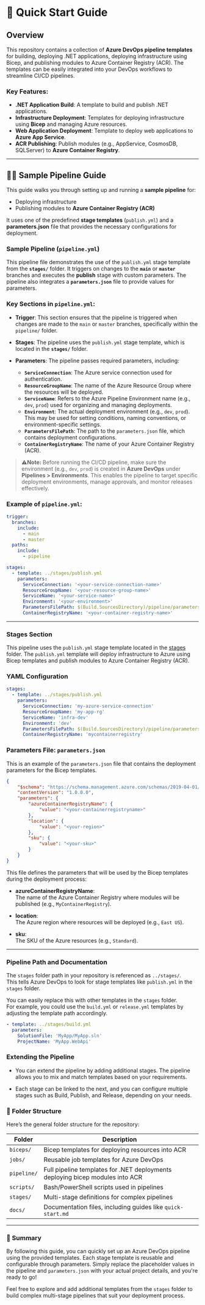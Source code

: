 # 🚀 Quick Start Guide

## Overview

This repository contains a collection of **Azure DevOps pipeline templates** for building, deploying .NET applications, deploying infrastructure using Bicep, and publishing modules to Azure Container Registry (ACR). The templates can be easily integrated into your DevOps workflows to streamline CI/CD pipelines.

### Key Features:
- **.NET Application Build**: A template to build and publish .NET applications.
- **Infrastructure Deployment**: Templates for deploying infrastructure using **Bicep** and managing Azure resources.
- **Web Application Deployment**: Template to deploy web applications to **Azure App Service**.
- **ACR Publishing**: Publish modules (e.g., AppService, CosmosDB, SQLServer) to **Azure Container Registry**.

---

## 🧑‍💻 Sample Pipeline Guide

This guide walks you through setting up and running a **sample pipeline** for:

- Deploying infrastructure
- Publishing modules to **Azure Container Registry (ACR)**

It uses one of the predefined **stage templates** (`publish.yml`) and a **parameters.json** file that provides the necessary configurations for deployment.

### Sample Pipeline (`pipeline.yml`)

This pipeline file demonstrates the use of the `publish.yml` stage template from the **`stages/`** folder. It triggers on changes to the **`main`** or **`master`** branches and executes the **publish** stage with custom parameters. The pipeline also integrates a **`parameters.json`** file to provide values for parameters.

### Key Sections in `pipeline.yml`:

- **Trigger**: This section ensures that the pipeline is triggered when changes are made to the `main` or `master` branches, specifically within the `pipeline/` folder.

- **Stages**: The pipeline uses the `publish.yml` stage template, which is located in the **`stages/`** folder.

- **Parameters**: The pipeline passes required parameters, including:
  - **`ServiceConnection`**: The Azure service connection used for authentication.
  - **`ResourceGroupName`**: The name of the Azure Resource Group where the resources will be deployed.
  - **`ServiceName`**: Refers to the Azure Pipeline Environment name (e.g., `dev`, `prod`) used for organizing and managing deployments.
  - **`Environment`**: The actual deployment environment (e.g., `dev`, `prod`). This may be used for setting conditions, naming conventions, or environment-specific settings.
  - **`ParametersFilePath`**: The path to the `parameters.json` file, which contains deployment configurations.
  - **`ContainerRegistryName`**: The name of your Azure Container Registry (ACR).

> ⚠️**Note:** Before running the CI/CD pipeline, make sure the environment (e.g., `dev`, `prod`) is created in **Azure DevOps** under **Pipelines > Environments**. This enables the pipeline to target specific deployment environments, manage approvals, and monitor releases effectively.


### Example of `pipeline.yml`:

```yaml
trigger:
  branches:
    include:
      - main
      - master
  paths:
    include:
      - pipeline

stages:
  - template: ../stages/publish.yml
    parameters:
      ServiceConnection: '<your-service-connection-name>'
      ResourceGroupName: '<your-resource-group-name>'
      ServiceName: '<your-service-name>'
      Environment: '<your-environment>'
      ParametersFilePath: $(Build.SourcesDirectory)/pipeline/parameters.json
      ContainerRegistryName: '<your-container-registry-name>'
```

---

### Stages Section

This pipeline uses the `publish.yml` stage template located in the [stages](stages/publish.yml) folder. The `publish.yml` template will deploy infrastructure to Azure using Bicep templates and publish modules to Azure Container Registry (ACR).

### YAML Configuration

```yaml
stages:
  - template: ../stages/publish.yml
    parameters:
      ServiceConnection: 'my-azure-service-connection'
      ResourceGroupName: 'my-app-rg'
      ServiceName: 'infra-dev'
      Environment: 'dev'
      ParametersFilePath: $(Build.SourcesDirectory)/pipeline/parameters.json
      ContainerRegistryName: 'mycontainerregistry'
```

### Parameters File: `parameters.json`

This is an example of the `parameters.json` file that contains the deployment parameters for the Bicep templates.

```json
{
    "$schema": "https://schema.management.azure.com/schemas/2019-04-01/deploymentParameters.json#",
    "contentVersion": "1.0.0.0",
    "parameters": {
        "azureContainerRegistryName": {
            "value": "<your-containerregistryname>"
        },
        "location": {
            "value": "<your-region>"
        },
        "sku": {
            "value": "<your-sku>"
        }
    }
}
```

This file defines the parameters that will be used by the Bicep templates during the deployment process:

- **azureContainerRegistryName**:  
  The name of the Azure Container Registry where modules will be published (e.g., `MyContainerRegistry`).

- **location**:  
  The Azure region where resources will be deployed (e.g., `East US`).

- **sku**:  
  The SKU of the Azure resources (e.g., `Standard`).

---

### Pipeline Path and Documentation

The `stages` folder path in your repository is referenced as `../stages/`.  
This tells Azure DevOps to look for stage templates like `publish.yml` in the `stages` folder.

You can easily replace this with other templates in the `stages` folder.  
For example, you could use the `build.yml` or `release.yml` templates by adjusting the template path accordingly.

```yaml
- template: ../stages/build.yml
  parameters:
    SolutionFile: 'MyApp/MyApp.sln'
    ProjectName: 'MyApp.WebApi'
```

### Extending the Pipeline

- You can extend the pipeline by adding additional stages. The pipeline allows you to mix and match templates based on your requirements.

- Each stage can be linked to the next, and you can configure multiple stages such as Build, Publish, and Release, depending on your needs.

### 📁 Folder Structure

Here’s the general folder structure for the repository:

| Folder      | Description                                    |
|-------------|------------------------------------------------|
| `biceps/`   | Bicep templates for deploying resources into ACR|
| `jobs/`     | Reusable job templates for Azure DevOps        |
| `pipeline/` | Full pipeline templates for .NET deployments deploying bicep modules into ACR   |
| `scripts/`  | Bash/PowerShell scripts used in pipelines      |
| `stages/`   | Multi-stage definitions for complex pipelines  |
| `docs/`   | Documentation files, including guides like `quick-start.md`  |

---

### 📝 Summary

By following this guide, you can quickly set up an Azure DevOps pipeline using the provided templates. Each stage template is reusable and configurable through parameters. Simply replace the placeholder values in the pipeline and `parameters.json` with your actual project details, and you're ready to go!

Feel free to explore and add additional templates from the `stages` folder to build complex multi-stage pipelines that suit your deployment process.
